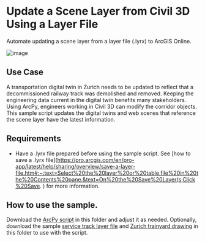 # Update a Scene Layer from Civil 3D Using a Layer File

Automate updating a scene layer from a layer file (.lyrx) to ArcGIS Online.

![image](https://github.com/user-attachments/assets/cf92ca3d-3633-45c7-abc3-a8e71a1d2b7b)

## Use Case
A transportation digital twin in Zurich needs to be updated to reflect that a decommissioned railway track was demolished and removed. Keeping the engineering data current in the digital twin benefits many stakeholders. Using ArcPy, engineers working in Civil 3D can modify the corridor objects. This sample script updates the digital twins and web scenes that reference the scene layer have the latest information.

## Requirements
- Have a .lyrx file prepared before using the sample script. See [how to save a .lyrx file](https://pro.arcgis.com/en/pro-app/latest/help/sharing/overview/save-a-layer-file.htm#:~:text=Select%20the%20layer%20or%20table,file%20in%20the%20Contents%20pane.&text=On%20the%20Save%20Layer(s,Click%20Save. ) for more information.

## How to use the sample.
Download the [ArcPy script](SceneLayers.py) in this folder and adjust it as needed. Optionally, download the sample [service track layer file](Service_Track.lyrx) and [Zurich trainyard drawing](Zurich_Trainyard.dwg) in this folder to use with the script.
